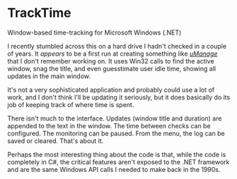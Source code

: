 # TrackTime

Window-based time-tracking for Microsoft Windows (.NET)

I recently stumbled across this on a hard drive I hadn't checked in a couple of years.  It _appears_ to be a first run at creating something like _[uManage](https://github.com/jcolag/uManage)_ that I don't remember working on.  It uses Win32 calls to find the active window, snag the title, and even guesstimate user idle time, showing all updates in the main window.

It's not a very sophisticated application and probably could use a lot of work, and I don't think I'll be updating it seriously, but it does basically do its job of keeping track of where time is spent.

There isn't much to the interface.  Updates (window title and duration) are appended to the text in the window.  The time between checks can be configured.  The monitoring can be paused.  From the menu, the log can be saved or cleared.  That's about it.

Perhaps the most interesting thing about the code is that, while the code is completely in C#, the critical features aren't exposed to the .NET framework and are the same Windows API calls I needed to make back in the 1990s.
